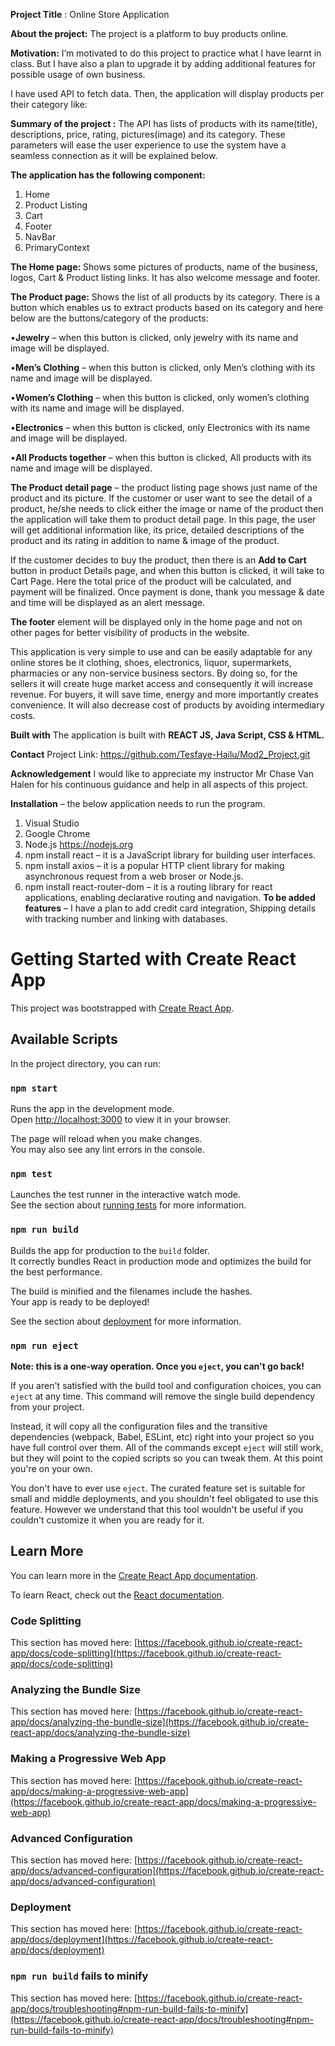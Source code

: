 **Project Title** : Online Store Application

**About the project:** The project is a platform to buy products online.

**Motivation:** I’m motivated to do this project to practice what I have learnt in class. But I have also a plan to upgrade it  by adding additional features for possible usage of own business. 

 I have used API to fetch data. Then, the application will display products per their category like:

**Summary of the project :** The API has lists of products with its name(title), descriptions, price, rating, pictures(image) and its category. These parameters will ease the user experience to use the system have a seamless connection as it will be explained below.

**The application has the following component:** 
1.	Home 
2.	Product Listing 
3.	Cart
4.	Footer
5.	NavBar 
6.	PrimaryContext
	
**The Home page:** Shows some pictures of products, name of the business, logos, Cart & Product listing links. It has also welcome message and footer.

**The Product page:** Shows the list of all products by its category. There is a button which enables us to extract products based on its category and here below are the buttons/category of the products:

•**Jewelry** – when this button is clicked, only jewelry with its name and image will be displayed.

•**Men’s Clothing** – when this button is clicked, only Men’s clothing with its name and image will be displayed.

•**Women’s Clothing** – when this button is clicked, only women’s clothing with its name and image will be displayed.

•**Electronics** – when this button is clicked, only Electronics with its name and image will be displayed.

•**All Products together** – when this button is clicked, All products with its name and image will be displayed.

**The Product detail page** – the product listing page shows just name of the product and its picture. If the customer or user want to see the detail of a product, he/she needs to click either the image or name of the product then the application will take them to product detail page. In this page, the user will get additional information like, its price, detailed descriptions of the product and its rating in addition to name & image of the product.

If the customer decides to buy the product, then there is an **Add to Cart** button in product Details page, and when this button is clicked, it will take to Cart Page. Here the total price of the product will be calculated, and payment will be finalized. Once payment is done, thank you message & date and time will be displayed as an alert message.

**The footer** element will be displayed only in the home page and not on other pages for better visibility of products in the website.

This application is very simple to use and can be easily adaptable for any online stores be it clothing, shoes, electronics, liquor, supermarkets, pharmacies or any non-service business sectors. By doing so, for the sellers it will create huge market access and consequently it will increase revenue. For buyers, it will save time, energy and more importantly creates convenience. It will also decrease cost of products by avoiding intermediary costs.

**Built with**
The application is built with **REACT JS, Java Script, CSS & HTML.**

**Contact**
Project Link: https://github.com/Tesfaye-Hailu/Mod2_Project.git
 
**Acknowledgement**
I would like to appreciate my instructor Mr Chase Van Halen for his continuous guidance and help in all aspects of this project.

**Installation** – the below application needs to run the program.
1. Visual Studio
2. Google Chrome
3. Node.js    https://nodejs.org
4. npm install react – it is a JavaScript library for building user interfaces.
5. npm install axios – it is a popular HTTP client library for making asynchronous request from a web broser or Node.js.
6. npm install react-router-dom – it is a routing library for react applications, enabling declarative routing and navigation.
**To be added features** – I have a plan to add credit card integration, Shipping details with tracking number and linking with databases. 

# Getting Started with Create React App

This project was bootstrapped with [Create React App](https://github.com/facebook/create-react-app).

## Available Scripts

In the project directory, you can run:

### `npm start`

Runs the app in the development mode.\
Open [http://localhost:3000](http://localhost:3000) to view it in your browser.

The page will reload when you make changes.\
You may also see any lint errors in the console.

### `npm test`

Launches the test runner in the interactive watch mode.\
See the section about [running tests](https://facebook.github.io/create-react-app/docs/running-tests) for more information.

### `npm run build`

Builds the app for production to the `build` folder.\
It correctly bundles React in production mode and optimizes the build for the best performance.

The build is minified and the filenames include the hashes.\
Your app is ready to be deployed!

See the section about [deployment](https://facebook.github.io/create-react-app/docs/deployment) for more information.

### `npm run eject`

**Note: this is a one-way operation. Once you `eject`, you can't go back!**

If you aren't satisfied with the build tool and configuration choices, you can `eject` at any time. This command will remove the single build dependency from your project.

Instead, it will copy all the configuration files and the transitive dependencies (webpack, Babel, ESLint, etc) right into your project so you have full control over them. All of the commands except `eject` will still work, but they will point to the copied scripts so you can tweak them. At this point you're on your own.

You don't have to ever use `eject`. The curated feature set is suitable for small and middle deployments, and you shouldn't feel obligated to use this feature. However we understand that this tool wouldn't be useful if you couldn't customize it when you are ready for it.

## Learn More

You can learn more in the [Create React App documentation](https://facebook.github.io/create-react-app/docs/getting-started).

To learn React, check out the [React documentation](https://reactjs.org/).

### Code Splitting

This section has moved here: [https://facebook.github.io/create-react-app/docs/code-splitting](https://facebook.github.io/create-react-app/docs/code-splitting)

### Analyzing the Bundle Size

This section has moved here: [https://facebook.github.io/create-react-app/docs/analyzing-the-bundle-size](https://facebook.github.io/create-react-app/docs/analyzing-the-bundle-size)

### Making a Progressive Web App

This section has moved here: [https://facebook.github.io/create-react-app/docs/making-a-progressive-web-app](https://facebook.github.io/create-react-app/docs/making-a-progressive-web-app)

### Advanced Configuration

This section has moved here: [https://facebook.github.io/create-react-app/docs/advanced-configuration](https://facebook.github.io/create-react-app/docs/advanced-configuration)

### Deployment

This section has moved here: [https://facebook.github.io/create-react-app/docs/deployment](https://facebook.github.io/create-react-app/docs/deployment)

### `npm run build` fails to minify

This section has moved here: [https://facebook.github.io/create-react-app/docs/troubleshooting#npm-run-build-fails-to-minify](https://facebook.github.io/create-react-app/docs/troubleshooting#npm-run-build-fails-to-minify)
